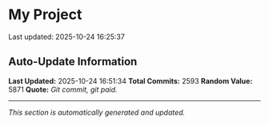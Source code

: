 # My Project


Last updated: 2025-10-24 16:25:37








































































































































































































































































































































































































































































































































































































































































































































































































































































































































































































































































































































































































































































































































































































































































































































































































































































































































































































































































































































































































































































































































































































































































































































































































































































































































































































































































































































































































































































































































































































































































































## Auto-Update Information

**Last Updated:** 2025-10-24 16:51:34
**Total Commits:** 2593
**Random Value:** 5871
**Quote:** _Git commit, git paid._

---
_This section is automatically generated and updated._